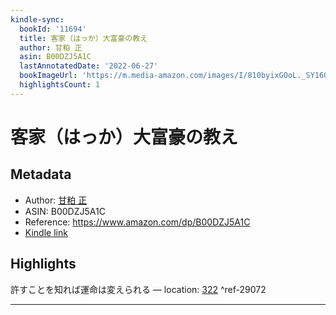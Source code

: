 ```yaml
---
kindle-sync:
  bookId: '11694'
  title: 客家（はっか）大富豪の教え
  author: 甘粕 正
  asin: B00DZJ5A1C
  lastAnnotatedDate: '2022-06-27'
  bookImageUrl: 'https://m.media-amazon.com/images/I/810byixGOoL._SY160.jpg'
  highlightsCount: 1
---
```

# 客家（はっか）大富豪の教え
## Metadata
* Author: [甘粕 正](https://www.amazon.comundefined)
* ASIN: B00DZJ5A1C
* Reference: https://www.amazon.com/dp/B00DZJ5A1C
* [Kindle link](kindle://book?action=open&asin=B00DZJ5A1C)

## Highlights
許すことを知れば運命は変えられる — location: [322](kindle://book?action=open&asin=B00DZJ5A1C&location=322) ^ref-29072

---
